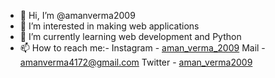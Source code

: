 - 👋 Hi, I’m @amanverma2009
- 👀 I’m interested in making web applications
- 🌱 I’m currently learning web development and Python
- 📫 How to reach me:-
Instagram - [aman_verma_2009](https://www.instagram.com/aman_verma_2009/)
Mail - amanverma4172@gmail.com
Twitter - [aman_verma2009](https://twitter.com/aman_verma2009)

<!---
amanverma2009/amanverma2009 is a ✨ special ✨ repository because its `README.md` (this file) appears on your GitHub profile.
You can click the Preview link to take a look at your changes.
--->
